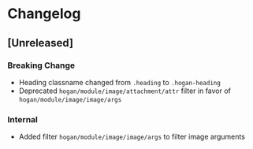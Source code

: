 # Changelog

## [Unreleased]
### Breaking Change
* Heading classname changed from `.heading` to `.hogan-heading`
* Deprecated `hogan/module/image/attachment/attr` filter in favor of `hogan/module/image/image/args`

### Internal
* Added filter `hogan/module/image/image/args` to filter image arguments
